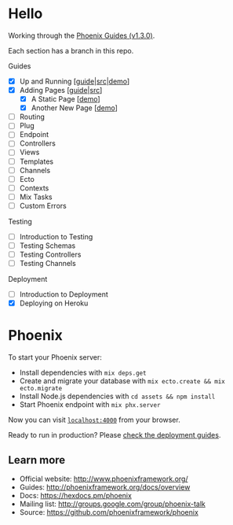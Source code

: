 # Hello

Working through the [Phoenix Guides (v1.3.0)](https://hexdocs.pm/phoenix/up_and_running.html).

Each section has a branch in this repo.

Guides
- [x] Up and Running [[guide](https://hexdocs.pm/phoenix/up_and_running.html#content)|[src](https://github.com/smeade/hello_phoenix/tree/001_up_and_running)|[demo](https://phx-001-getting-started.herokuapp.com)]
- [x] Adding Pages [[guide](https://hexdocs.pm/phoenix/adding_pages.html#content)|[src](https://github.com/smeade/hello_phoenix/tree/002_adding_pages)]
  - [x] A Static Page [[demo]()]
  - [x] Another New Page [[demo]()]
- [ ] Routing
- [ ] Plug
- [ ] Endpoint
- [ ] Controllers
- [ ] Views
- [ ] Templates
- [ ] Channels
- [ ] Ecto
- [ ] Contexts
- [ ] Mix Tasks
- [ ] Custom Errors

Testing
- [ ] Introduction to Testing
- [ ] Testing Schemas
- [ ] Testing Controllers
- [ ] Testing Channels

Deployment
- [ ] Introduction to Deployment
- [x] Deploying on Heroku

# Phoenix

To start your Phoenix server:

  * Install dependencies with `mix deps.get`
  * Create and migrate your database with `mix ecto.create && mix ecto.migrate`
  * Install Node.js dependencies with `cd assets && npm install`
  * Start Phoenix endpoint with `mix phx.server`

Now you can visit [`localhost:4000`](http://localhost:4000) from your browser.

Ready to run in production? Please [check the deployment guides](http://www.phoenixframework.org/docs/deployment).

## Learn more

  * Official website: http://www.phoenixframework.org/
  * Guides: http://phoenixframework.org/docs/overview
  * Docs: https://hexdocs.pm/phoenix
  * Mailing list: http://groups.google.com/group/phoenix-talk
  * Source: https://github.com/phoenixframework/phoenix
